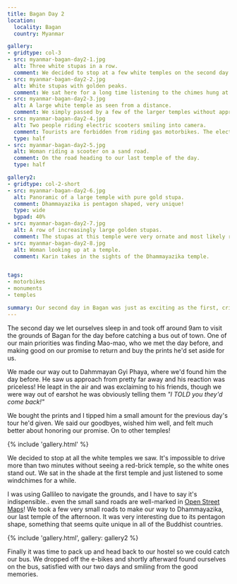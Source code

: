 ```yaml
---
title: Bagan Day 2
location:
  locality: Bagan
  country: Myanmar

gallery:
- gridtype: col-3
- src: myanmar-bagan-day2-1.jpg
  alt: Three white stupas in a row.
  comment: We decided to stop at a few white temples on the second day.
- src: myanmar-bagan-day2-2.jpg
  alt: White stupas with golden peaks.
  comment: We sat here for a long time listening to the chimes hung at the top of the stupas.
- src: myanmar-bagan-day2-3.jpg
  alt: A large white temple as seen from a distance.
  comment: We simply passed by a few of the larger temples without approaching them because they're even more impressive when viewed from a distance.
- src: myanmar-bagan-day2-4.jpg
  alt: Two people riding electric scooters smiling into camera.
  comment: Tourists are forbidden from riding gas motorbikes. The electric scooters are a safer, environmentally-friendly alternative, and were lots of fun!
  type: half
- src: myanmar-bagan-day2-5.jpg
  alt: Woman riding a scooter on a sand road.
  comment: On the road heading to our last temple of the day.
  type: half

gallery2:
- gridtype: col-2-short
- src: myanmar-bagan-day2-6.jpg
  alt: Panoramic of a large temple with pure gold stupa.
  comment: Dhammayazika is pentagon shaped, very unique!
  type: wide
  bgpad: 40%
- src: myanmar-bagan-day2-7.jpg
  alt: A row of increasingly large golden stupas.
  comment: The stupas at this temple were very ornate and most likely restored in the recent past.
- src: myanmar-bagan-day2-8.jpg
  alt: Woman looking up at a temple.
  comment: Karin takes in the sights of the Dhammayazika temple.


tags:
- motorbikes
- monuments
- temples

summary: Our second day in Bagan was just as exciting as the first, criss-crossing sand roads and visiting interesting temples in the area.
---
```


The second day we let ourselves sleep in and took off around 9am to visit the grounds of Bagan for the day before catching a bus out of town. One of our main priorities was finding Mao-mao, who we met the day before, and making good on our promise to return and buy the prints he'd set aside for us.

We made our way out to Dahmmayan Gyi Phaya, where we'd found him the day before. He saw us approach from pretty far away and his reaction was priceless! He leapt in the air and was exclaiming to his friends, though we were way out of earshot he was obviously telling them _"I TOLD you they'd come back!"_

We bought the prints and I tipped him a small amount for the previous day's tour he'd given. We said our goodbyes, wished him well, and felt much better about honoring our promise. On to other temples!

{% include 'gallery.html' %}

We decided to stop at all the white temples we saw. It's impossible to drive more than two minutes without seeing a red-brick temple, so the white ones stand out. We sat in the shade at the first temple and just listened to some windchimes for a while.

I was using Gallileo to navigate the grounds, and I have to say it's indispensible.. even the small sand roads are well-marked in [Open Street Maps](https://www.openstreetmap.org/#map=15/21.1546/94.8741)! We took a few very small roads to make our way to Dhammayazika, our last temple of the afternoon. It was very interesting due to its pentagon shape, something that seems quite unique in all of the Buddhist countries.

{% include 'gallery.html', gallery: gallery2 %}

Finally it was time to pack up and head back to our hostel so we could catch our bus. We dropped off the e-bikes and shortly afterward found ourselves on the bus, satisfied with our two days and smiling from the good memories.
